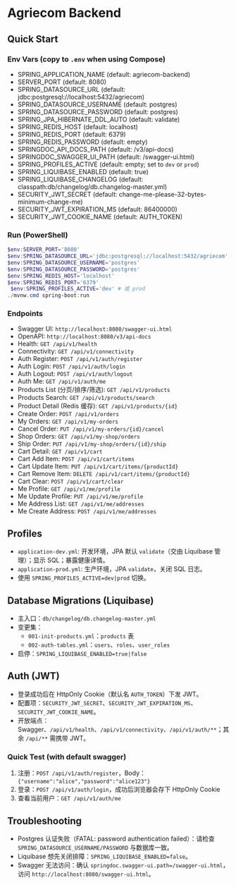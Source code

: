 # Agriecom Backend

## Quick Start

### Env Vars (copy to `.env` when using Compose)
- SPRING_APPLICATION_NAME (default: agriecom-backend)
- SERVER_PORT (default: 8080)
- SPRING_DATASOURCE_URL (default: jdbc:postgresql://localhost:5432/agriecom)
- SPRING_DATASOURCE_USERNAME (default: postgres)
- SPRING_DATASOURCE_PASSWORD (default: postgres)
- SPRING_JPA_HIBERNATE_DDL_AUTO (default: validate)
- SPRING_REDIS_HOST (default: localhost)
- SPRING_REDIS_PORT (default: 6379)
- SPRING_REDIS_PASSWORD (default: empty)
- SPRINGDOC_API_DOCS_PATH (default: /v3/api-docs)
- SPRINGDOC_SWAGGER_UI_PATH (default: /swagger-ui.html)
- SPRING_PROFILES_ACTIVE (default: empty; set to `dev` or `prod`)
- SPRING_LIQUIBASE_ENABLED (default: true)
- SPRING_LIQUIBASE_CHANGELOG (default: classpath:db/changelog/db.changelog-master.yml)
- SECURITY_JWT_SECRET (default: change-me-please-32-bytes-minimum-change-me)
- SECURITY_JWT_EXPIRATION_MS (default: 86400000)
- SECURITY_JWT_COOKIE_NAME (default: AUTH_TOKEN)

### Run (PowerShell)
```powershell
$env:SERVER_PORT='8080'
$env:SPRING_DATASOURCE_URL='jdbc:postgresql://localhost:5432/agriecom'
$env:SPRING_DATASOURCE_USERNAME='postgres'
$env:SPRING_DATASOURCE_PASSWORD='postgres'
$env:SPRING_REDIS_HOST='localhost'
$env:SPRING_REDIS_PORT='6379'
 $env:SPRING_PROFILES_ACTIVE='dev' # 或 prod
./mvnw.cmd spring-boot:run
```

### Endpoints
- Swagger UI: `http://localhost:8080/swagger-ui.html`
- OpenAPI: `http://localhost:8080/v3/api-docs`
- Health: `GET /api/v1/health`
- Connectivity: `GET /api/v1/connectivity`
 - Auth Register: `POST /api/v1/auth/register`
 - Auth Login: `POST /api/v1/auth/login`
 - Auth Logout: `POST /api/v1/auth/logout`
 - Auth Me: `GET /api/v1/auth/me`
- Products List (分页/排序/筛选): `GET /api/v1/products`
- Products Search: `GET /api/v1/products/search`
- Product Detail (Redis 缓存): `GET /api/v1/products/{id}`
- Create Order: `POST /api/v1/orders`
- My Orders: `GET /api/v1/my-orders`
- Cancel Order: `PUT /api/v1/my-orders/{id}/cancel`
- Shop Orders: `GET /api/v1/my-shop/orders`
- Ship Order: `PUT /api/v1/my-shop/orders/{id}/ship`
- Cart Detail: `GET /api/v1/cart`
- Cart Add Item: `POST /api/v1/cart/items`
- Cart Update Item: `PUT /api/v1/cart/items/{productId}`
- Cart Remove Item: `DELETE /api/v1/cart/items/{productId}`
- Cart Clear: `POST /api/v1/cart/clear`
- Me Profile: `GET /api/v1/me/profile`
- Me Update Profile: `PUT /api/v1/me/profile`
- Me Address List: `GET /api/v1/me/addresses`
- Me Create Address: `POST /api/v1/me/addresses`

## Profiles
- `application-dev.yml`: 开发环境，JPA 默认 `validate`（交由 Liquibase 管理）；显示 SQL；暴露健康详情。
- `application-prod.yml`: 生产环境，JPA `validate`，关闭 SQL 日志。
- 使用 `SPRING_PROFILES_ACTIVE=dev|prod` 切换。

## Database Migrations (Liquibase)
- 主入口：`db/changelog/db.changelog-master.yml`
- 变更集：
	- `001-init-products.yml`：`products` 表
	- `002-auth-tables.yml`：`users`、`roles`、`user_roles`
- 启停：`SPRING_LIQUIBASE_ENABLED=true|false`

## Auth (JWT)
- 登录成功后在 HttpOnly Cookie（默认名 `AUTH_TOKEN`）下发 JWT。
- 配置项：`SECURITY_JWT_SECRET`、`SECURITY_JWT_EXPIRATION_MS`、`SECURITY_JWT_COOKIE_NAME`。
- 开放端点：Swagger、`/api/v1/health`、`/api/v1/connectivity`、`/api/v1/auth/**`；其余 `/api/**` 需携带 JWT。

### Quick Test (with default swagger)
1. 注册：`POST /api/v1/auth/register`，Body：`{"username":"alice","password":"alice123"}`
2. 登录：`POST /api/v1/auth/login`，成功后浏览器会存下 HttpOnly Cookie
3. 查看当前用户：`GET /api/v1/auth/me`

## Troubleshooting
- Postgres 认证失败（FATAL: password authentication failed）：请检查 `SPRING_DATASOURCE_USERNAME/PASSWORD` 与数据库一致。
- Liquibase 想先关闭排障：`SPRING_LIQUIBASE_ENABLED=false`。
- Swagger 无法访问：确认 `springdoc.swagger-ui.path=/swagger-ui.html`，访问 `http://localhost:8080/swagger-ui.html`。

